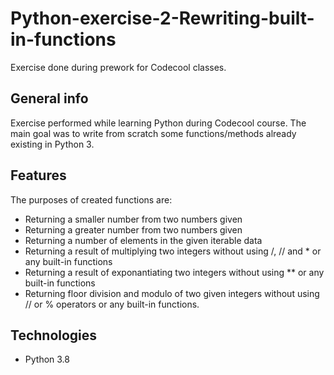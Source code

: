 # Python-exercise-2-Rewriting-built-in-functions
Exercise done during prework for Codecool classes.

## General info
Exercise performed while learning Python during Codecool course. The main goal was to write from scratch some functions/methods already existing in Python 3.

## Features
The purposes of created functions are:
* Returning a smaller number from two numbers given
* Returning a greater number from two numbers given
* Returning a number of elements in the given iterable data
* Returning a result of multiplying two integers without using /, // and * or any built-in functions
* Returning a result of exponantiating two integers without using ** or any built-in functions
* Returning floor division and modulo of two given integers without using // or % operators or any built-in functions.

## Technologies
* Python 3.8
